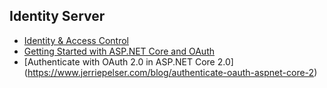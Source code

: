 ## Identity Server

- [Identity & Access Control](https://www.scottbrady91.com/Identity-Server/Getting-Started-with-IdentityServer-4)
- [Getting Started with ASP.NET Core and OAuth](https://app.pluralsight.com/library/courses/asp-dot-net-core-oauth/table-of-contents)
- [Authenticate with OAuth 2.0 in ASP.NET Core 2.0] (https://www.jerriepelser.com/blog/authenticate-oauth-aspnet-core-2)
